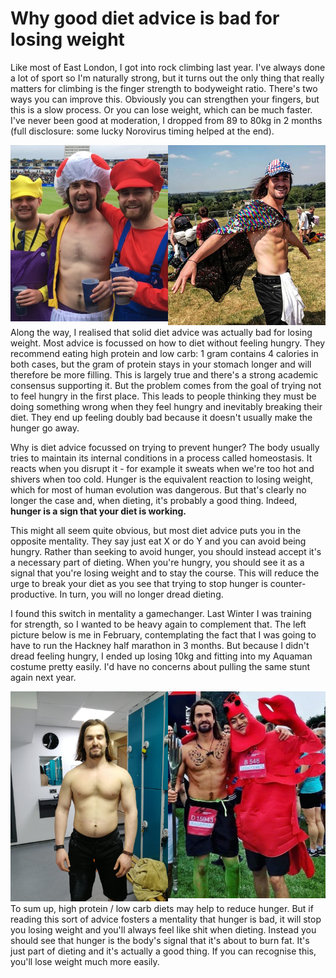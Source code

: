 # Why good diet advice is bad for losing weight

Like most of East London, I got into rock climbing last year.
I've always done a lot of sport so I'm naturally strong, but it turns out the only thing that really matters for climbing is the finger strength to bodyweight ratio.
There's two ways you can improve this.
Obviously you can strengthen your fingers, but this is a slow process.
Or you can lose weight, which can be much faster.
I've never been good at moderation, I dropped from 89 to 80kg in 2 months (full disclosure: some lucky Norovirus timing helped at the end).

<div style="float: left; width:50%; font-size:100%; text-align:center;"><img src="cricket.jpg" alt="drawing" width = "300" /></div><div style="float: left; width: 50%; font-size:100%; text-align:center;"><img src="wonderfields.jpg" alt="drawing" width = "300" /></div>
<p style="clear: both;">

Along the way, I realised that solid diet advice was actually bad for losing weight.
Most advice is focussed on  how to diet without feeling hungry.
They recommend eating high protein and low carb: 1 gram contains 4 calories in both cases, but the gram of protein stays in your stomach longer and will therefore be more filling.
This is largely true and there's a strong academic consensus supporting it.
But the problem comes from the goal of trying not to feel hungry in the first place.
This leads to people thinking they must be doing something wrong when they feel hungry and inevitably breaking their diet. 
They end up feeling doubly bad because it doesn't usually make the hunger go away.

Why is diet advice focussed on trying to prevent hunger?
The body usually tries to maintain its internal conditions in a process called homeostasis.
It reacts when you disrupt it - for example it sweats when we're too hot and shivers when too cold.
Hunger is the equivalent reaction to losing weight, which for most of human evolution was dangerous.
But that's clearly no longer the case and, when dieting, it's probably a good thing.
Indeed, **hunger is a sign that your diet is working.**

This might all seem quite obvious, but most diet advice puts you in the opposite mentality.
They say just eat X or do Y and you can avoid being hungry.
Rather than seeking to avoid hunger, you should instead accept it's a necessary part of dieting.
When you're hungry, you should see it as a signal that you're losing weight and to stay the course.
This will reduce the urge to break your diet as you see that trying to stop hunger is counter-productive.
In turn, you will no longer dread dieting.

I found this switch in mentality a gamechanger.
Last Winter I was training for strength, so I wanted to be heavy again to complement that.
The left picture below is me in February, contemplating the fact that I was going to have to run the Hackney half marathon in 3 months.
But because I didn't dread feeling hungry, I ended up losing 10kg and fitting into my Aquaman costume pretty easily.
I'd have no concerns about pulling the same stunt again next year.
<div style="float: left; width:50%; font-size:100%; text-align:center;"><img src="february.jpeg" alt="drawing" width = "300" /></div><div style="float: left; width: 50%; font-size:100%; text-align:center;"><img src="hackney.jpg" alt="drawing" width = "300" /></div>
<p style="clear: both;">

To sum up, high protein / low carb diets may help to reduce hunger.
But if reading this sort of advice fosters a mentality that hunger is bad, it will stop you losing weight and you'll always feel like shit when dieting.
Instead you should see that hunger is the body's signal that it's about to burn fat.
It's just part of dieting and it's actually a good thing.
If you can recognise this, you'll lose weight much more easily.
